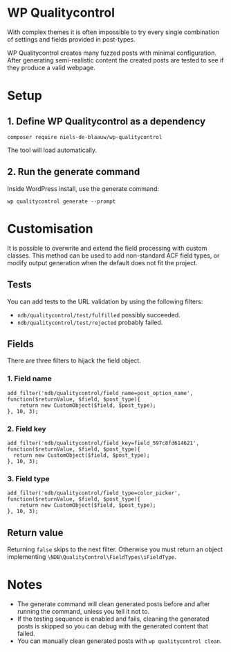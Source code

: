 # WP Qualitycontrol

With complex themes it is often impossible to try every single combination
of settings and fields provided in post-types.

WP Qualitycontrol creates many fuzzed posts with minimal configuration. After
generating semi-realistic content the created posts are tested to see if they
produce a valid webpage.

# Setup

## 1. Define WP Qualitycontrol as a dependency

`composer require niels-de-blaauw/wp-qualitycontrol`

The tool will load automatically.

## 2. Run the generate command

Inside WordPress install, use the generate command:

`wp qualitycontrol generate --prompt`


# Customisation

It is possible to overwrite and extend the field processing with custom
classes. This method can be used to add non-standard ACF field types, or
modify output generation when the default does not fit the project.

## Tests

You can add tests to the URL validation by using the following filters:

- `ndb/qualitycontrol/test/fulfilled` possibly succeeded.
- `ndb/qualitycontrol/test/rejected` probably failed.

## Fields
There are three filters to hijack the field object.

### 1. Field name

```
add_filter('ndb/qualitycontrol/field_name=post_option_name', function($returnValue, $field, $post_type){
	return new CustomObject($field, $post_type);
}, 10, 3);
```

### 2. Field key

```
add_filter('ndb/qualitycontrol/field_key=field_597c8fd614621', function($returnValue, $field, $post_type){
  return new CustomObject($field, $post_type);
}, 10, 3);
```

### 3. Field type

```
add_filter('ndb/qualitycontrol/field_type=color_picker', function($returnValue, $field, $post_type){
	return new CustomObject($field, $post_type);
}, 10, 3);
```

## Return value

Returning `false` skips to the next filter. Otherwise you must return
an object implementing `\NDB\QualityControl\FieldTypes\iFieldType`.

# Notes

- The generate command will clean generated posts before and after running
the command, unless you tell it not to.
- If the testing sequence is enabled and fails, cleaning the generated posts
is skipped so you can debug with the generated content that failed.
- You can manually clean generated posts with `wp qualitycontrol clean`.
